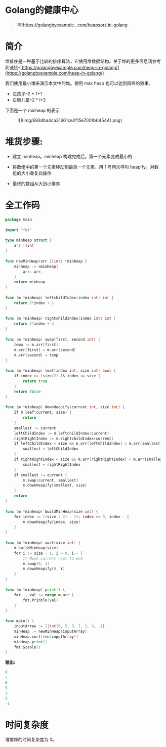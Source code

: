 # Golang的健康中心

> 噻:[https://golangbyexample . com/heapsort-in-golang](https://golangbyexample.com/heapsort-in-golang)

# **简介**

堆排序是一种基于比较的排序算法，它使用堆数据结构。关于堆的更多信息请参考此链接–[https://golangbyexample.com/heap-in-golang/](https://golangbyexample.com/heap-in-golang/)

我们使用最小堆来演示本文中的堆。使用 max heap 也可以达到同样的效果。

*   左孩子–2 * 1+1
*   右侧儿童–2 * I+2

下面是一个 minheap 的表示

<figure class="wp-block-image size-large">![](img/693dba4ca31661ce2f15e7001b645441.png)</figure>

# **堆货步骤:**

*   建立 minheap。minheap 构建完成后，第一个元素变成最小的

*   将数组中的第一个元素移动到最后一个元素。用 1 号再次呼叫 heapify。对数组的大小重复此操作

*   最终的数组从大到小排序

# **全工作码**

```go
package main

import "fmt"

type minheap struct {
    arr []int
}

func newMinHeap(arr []int) *minheap {
    minheap := &minheap{
        arr: arr,
    }
    return minheap
}

func (m *minheap) leftchildIndex(index int) int {
    return 2*index + 1
}

func (m *minheap) rightchildIndex(index int) int {
    return 2*index + 2
}

func (m *minheap) swap(first, second int) {
    temp := m.arr[first]
    m.arr[first] = m.arr[second]
    m.arr[second] = temp
}

func (m *minheap) leaf(index int, size int) bool {
    if index >= (size/2) && index <= size {
        return true
    }
    return false
}

func (m *minheap) downHeapify(current int, size int) {
    if m.leaf(current, size) {
        return
    }
    smallest := current
    leftChildIndex := m.leftchildIndex(current)
    rightRightIndex := m.rightchildIndex(current)
    if leftChildIndex < size && m.arr[leftChildIndex] < m.arr[smallest] {
        smallest = leftChildIndex
    }
    if rightRightIndex < size && m.arr[rightRightIndex] < m.arr[smallest] {
        smallest = rightRightIndex
    }
    if smallest != current {
        m.swap(current, smallest)
        m.downHeapify(smallest, size)
    }
    return
}

func (m *minheap) buildMinHeap(size int) {
    for index := ((size / 2) - 1); index >= 0; index-- {
        m.downHeapify(index, size)
    }
}

func (m *minheap) sort(size int) {
    m.buildMinHeap(size)
    for i := size - 1; i > 0; i-- {
        // Move current root to end
        m.swap(0, i)
        m.downHeapify(0, i)
    }
}

func (m *minheap) print() {
    for _, val := range m.arr {
        fmt.Println(val)
    }
}

func main() {
    inputArray := []int{6, 5, 3, 7, 2, 8, -1}
    minHeap := newMinHeap(inputArray)
    minHeap.sort(len(inputArray))
    minHeap.print()
    fmt.Scanln()
}
```

**输出:**

```go
8
7
6
5
3
2
-1
```

# **时间复杂度**

堆排序的时间复杂度为 0。